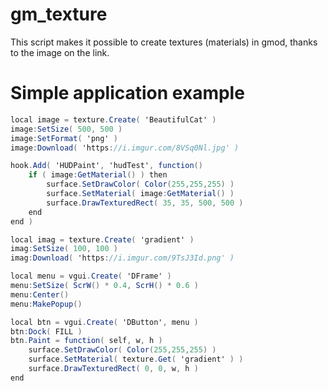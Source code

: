 # gm_texture
This script makes it possible to create textures (materials) in gmod, thanks to the image on the link.

# Simple application example
```C#
local image = texture.Create( 'BeautifulCat' )
image:SetSize( 500, 500 )
image:SetFormat( 'png' )
image:Download( 'https://i.imgur.com/8VSq0Nl.jpg' )

hook.Add( 'HUDPaint', 'hudTest', function()
    if ( image:GetMaterial() ) then
        surface.SetDrawColor( Color(255,255,255) )
        surface.SetMaterial( image:GetMaterial() )
        surface.DrawTexturedRect( 35, 35, 500, 500 )
    end
end )
```
```C#
local imag = texture.Create( 'gradient' )
imag:SetSize( 100, 100 )
imag:Download( 'https://i.imgur.com/9TsJ3Id.png' )

local menu = vgui.Create( 'DFrame' )
menu:SetSize( ScrW() * 0.4, ScrH() * 0.6 )
menu:Center()
menu:MakePopup()

local btn = vgui.Create( 'DButton', menu )
btn:Dock( FILL )
btn.Paint = function( self, w, h )
    surface.SetDrawColor( Color(255,255,255) )
    surface.SetMaterial( texture.Get( 'gradient' ) )
    surface.DrawTexturedRect( 0, 0, w, h )
end
```
